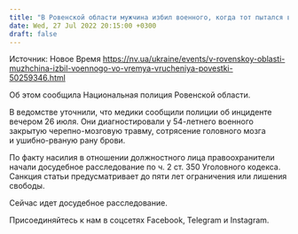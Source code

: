 ```yaml
---
title: "В Ровенской области мужчина избил военного, когда тот пытался вручить повестку"
date: Wed, 27 Jul 2022 20:15:00 +0300
draft: false
---
```

Источник: Новое Время https://nv.ua/ukraine/events/v-rovenskoy-oblasti-muzhchina-izbil-voennogo-vo-vremya-vrucheniya-povestki-50259346.html


 Об этом сообщила Национальная полиция Ровенской области.

В ведомстве уточнили, что медики сообщили полиции об инциденте вечером 26 июля. Они диагностировали у 54-летнего военного закрытую черепно-мозговую травму, сотрясение головного мозга и ушибно-рваную рану брови.

По факту насилия в отношении должностного лица правоохранители начали досудебное расследование по ч. 2 ст. 350 Уголовного кодекса. Санкция статьи предусматривает до пяти лет ограничения или лишения свободы.

Сейчас идет досудебное расследование.

Присоединяйтесь к нам в соцсетях Facebook, Telegram и Instagram.
